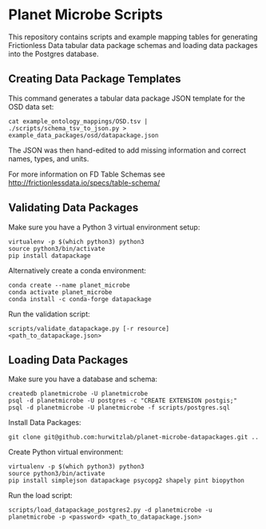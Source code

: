 # Planet Microbe Scripts

This repository contains scripts and example mapping tables for generating Frictionless 
Data tabular data package schemas and loading data packages into the Postgres database.

## Creating Data Package Templates

This command generates a tabular data package JSON template for the OSD data set: 
```
cat example_ontology_mappings/OSD.tsv | ./scripts/schema_tsv_to_json.py > example_data_packages/osd/datapackage.json
```

The JSON was then hand-edited to add missing information and correct names, types, and units.

For more information on FD Table Schemas see http://frictionlessdata.io/specs/table-schema/ 

## Validating Data Packages

Make sure you have a Python 3 virtual environment setup:
```
virtualenv -p $(which python3) python3
source python3/bin/activate
pip install datapackage 
```

Alternatively create a conda environment:
```
conda create --name planet_microbe
conda activate planet_microbe
conda install -c conda-forge datapackage
```

Run the validation script:
```
scripts/validate_datapackage.py [-r resource] <path_to_datapackage.json>
```

## Loading Data Packages

Make sure you have a database and schema:
```
createdb planetmicrobe -U planetmicrobe
psql -d planetmicrobe -U postgres -c "CREATE EXTENSION postgis;"
psql -d planetmicrobe -U planetmicrobe -f scripts/postgres.sql
```

Install Data Packages:
```
git clone git@github.com:hurwitzlab/planet-microbe-datapackages.git ..
```

Create Python virtual environment:
```
virtualenv -p $(which python3) python3
source python3/bin/activate
pip install simplejson datapackage psycopg2 shapely pint biopython
```

Run the load script:
```
scripts/load_datapackage_postgres2.py -d planetmicrobe -u planetmicrobe -p <password> <path_to_datapackage.json> 
```
